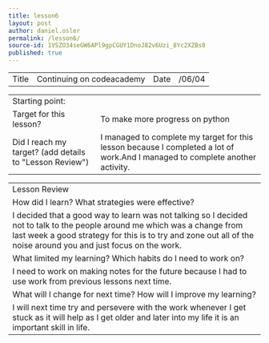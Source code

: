 ```yaml
---
title: lesson6
layout: post
author: daniel.osler
permalink: /lesson6/
source-id: 1VSZO34seGW6APl9gpCGUY1DnoJ82v6Uzi_8Yc2XZBs0
published: true
---
```

<table>
  <tr>
    <td>Title</td>
    <td>Continuing on codeacademy</td>
    <td>Date</td>
    <td>/06/04</td>
  </tr>
</table>


<table>
  <tr>
    <td>Starting point:</td>
    <td></td>
  </tr>
  <tr>
    <td>Target for this lesson?</td>
    <td>To make more progress on python</td>
  </tr>
  <tr>
    <td>Did I reach my target? 
(add details to "Lesson Review")</td>
    <td>I managed to complete my target for this lesson because I completed a lot of work.And I managed to complete another activity.</td>
  </tr>
</table>


<table>
  <tr>
    <td>Lesson Review</td>
  </tr>
  <tr>
    <td>How did I learn? What strategies were effective? </td>
  </tr>
  <tr>
    <td>I decided that a good way to learn was not talking so I decided not to talk to the people around me which was a change from last week a good strategy for this is to try and zone out all of the noise around you and just focus on the work.</td>
  </tr>
  <tr>
    <td>What limited my learning? Which habits do I need to work on?</td>
  </tr>
  <tr>
    <td>I need to work on making notes for the future because I had to use work from previous lessons next time.</td>
  </tr>
  <tr>
    <td>What will I change for next time? How will I improve my learning?</td>
  </tr>
  <tr>
    <td>I will next time try and persevere with the work whenever I get stuck as it will help as I get older and later into my life it is an important skill in life.</td>
  </tr>
</table>


